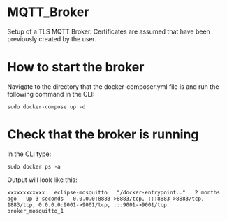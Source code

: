 # MQTT_Broker
Setup of a TLS MQTT Broker. Certificates are assumed that have been previously created by the user.


# How to start the broker
Navigate to the directory  that the docker-composer.yml file is and run the following command in the CLI:
```
sudo docker-compose up -d
```

# Check that the broker is running
In the CLI type:
```
sudo docker ps -a
```

Output will look like this:
```
xxxxxxxxxxxx   eclipse-mosquitto   "/docker-entrypoint.…"   2 months ago   Up 3 seconds   0.0.0.0:8883->8883/tcp, :::8883->8883/tcp, 1883/tcp, 0.0.0.0:9001->9001/tcp, :::9001->9001/tcp   broker_mosquitto_1
```